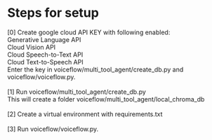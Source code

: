 # Steps for setup
[0] Create google cloud API KEY with following enabled:<br>
Generative Language API<br>
Cloud Vision API<br>
Cloud Speech-to-Text API<br>
Cloud Text-to-Speech API<br>
Enter the key in voiceflow/multi_tool_agent/create_db.py and voiceflow/voiceflow.py.
<br><br>
[1] Run voiceflow/multi_tool_agent/create_db.py <br>
This will create a folder voiceflow/multi_tool_agent/local_chroma_db
<br>
<br>
[2] Create a virtual environment with requirements.txt <br><br>
[3] Run voiceflow/voiceflow.py.